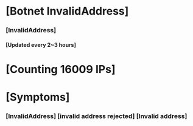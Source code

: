 # [Botnet InvalidAddress]
### [InvalidAddress]
#### [Updated every 2~3 hours]

# [Counting 16009 IPs]

# [Symptoms] 

###   [InvalidAddress] [invalid address rejected] [Invalid address]
